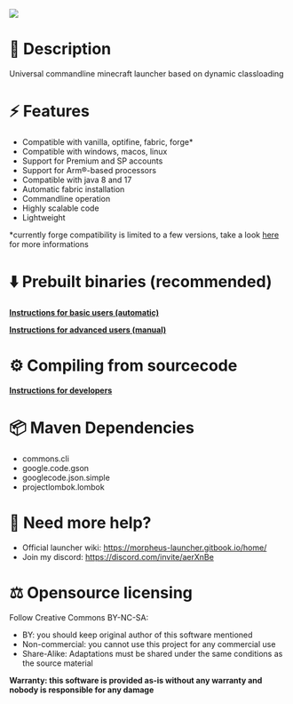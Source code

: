 ![](https://repository-images.githubusercontent.com/728714946/42abb677-a9ff-45e6-820f-d517dc615ec2)

# 📃 Description
Universal commandline minecraft launcher based on dynamic classloading

# ⚡ Features
- Compatible with vanilla, optifine, fabric, forge*
- Compatible with windows, macos, linux
- Support for Premium and SP accounts
- Support for Arm®-based processors
- Compatible with java 8 and 17
- Automatic fabric installation
- Commandline operation
- Highly scalable code
- Lightweight

*currently forge compatibility is limited to a few versions, take a look [here](https://morpheus-launcher.gitbook.io/home/compatibility) for more informations

# ⬇️ Prebuilt binaries (recommended)
[**Instructions for basic users (automatic)**](https://morpheus-launcher.gitbook.io/home/installation/automatic-install)

[**Instructions for advanced users (manual)**](https://morpheus-launcher.gitbook.io/home/installation/manual-installation)

# ⚙️ Compiling from sourcecode
[**Instructions for developers**](https://morpheus-launcher.gitbook.io/home/compiling-from-source)

# 📦 Maven Dependencies
- commons.cli
- google.code.gson
- googlecode.json.simple
- projectlombok.lombok

# 📣 Need more help?
- Official launcher wiki: https://morpheus-launcher.gitbook.io/home/
- Join my discord: https://discord.com/invite/aerXnBe

# ⚖️ Opensource licensing
Follow Creative Commons BY-NC-SA:
- BY: you should keep original author of this software mentioned
- Non-commercial: you cannot use this project for any commercial use
- Share-Alike: Adaptations must be shared under the same conditions as the source material

**Warranty: this software is provided as-is without any warranty and nobody is responsible for any damage**
